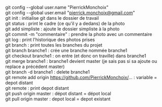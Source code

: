 git config --global user.name "PierrickMonchoix"  
git config --global user.email "pierrick.monchoix@gmail.com"  
git init : initialise git dans le dossier de travail  
git status : print le cadre (ce qu'il y a dedans) de la photo  
git add simpliste : ajoute le dossier simpliste à  la photo  
git commit -m "commentaire" : prendre la photo avec un commentaire  
git log : print l'historique des photos prises  
git branch : print toutes les branches du projet  
git branch branche1 : crée une branche nommée branche1  
git checkout branche1 : on entre (et donc on traville) dans branche1  
git merge branche1 : branche1 devient master (je sais pas si sa ajoute ou replace a précédent master)  
git branch -d branche1 : delete branche1  
git remote add origin https://github.com/PierrickMonchoix/... : variable <origin> = depot distant  
git remote : print depot distant  
git push origin master : dépot distant = dépot local  
git pull origin master : depot local = depot existant  

